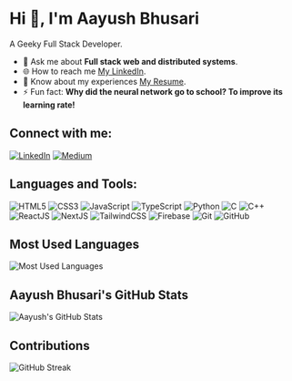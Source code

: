 # Hi 👋, I'm Aayush Bhusari

A Geeky Full Stack Developer.

- 💬 Ask me about **Full stack web and distributed systems**.
- 🌐 How to reach me [My LinkedIn](https://www.linkedin.com/in/your-linkedin-profile/).
- 📄 Know about my experiences [My Resume](https://your-resume-link/).
- ⚡ Fun fact: **Why did the neural network go to school? To improve its learning rate!**

## Connect with me:

[![LinkedIn](https://img.shields.io/badge/LinkedIn-0A66C2?style=for-the-badge&logo=linkedin&logoColor=white)](https://www.linkedin.com/in/your-linkedin-profile/)
[![Medium](https://img.shields.io/badge/Medium-000000?style=for-the-badge&logo=medium&logoColor=white)](https://medium.com/@your-medium-profile)

## Languages and Tools:
![HTML5](https://img.shields.io/badge/html5-%23E34F26.svg?style=for-the-badge&logo=html5&logoColor=white)
![CSS3](https://img.shields.io/badge/css3-%231572B6.svg?style=for-the-badge&logo=css3&logoColor=white)
![JavaScript](https://img.shields.io/badge/javascript-%23323330.svg?style=for-the-badge&logo=javascript&logoColor=%23F7DF1E)
![TypeScript](https://img.shields.io/badge/typescript-%23007ACC.svg?style=for-the-badge&logo=typescript&logoColor=white)
![Python](https://img.shields.io/badge/python-%2314354C.svg?style=for-the-badge&logo=python&logoColor=white)
![C](https://img.shields.io/badge/c-%2300599C.svg?style=for-the-badge&logo=c&logoColor=white)
![C++](https://img.shields.io/badge/c++-%2300599C.svg?style=for-the-badge&logo=c%2B%2B&logoColor=white)
![ReactJS](https://img.shields.io/badge/react-%2320232a.svg?style=for-the-badge&logo=react&logoColor=%2361DAFB)
![NextJS](https://img.shields.io/badge/next-%23000000.svg?style=for-the-badge&logo=next.js&logoColor=white)
![TailwindCSS](https://img.shields.io/badge/tailwindcss-%2338B2AC.svg?style=for-the-badge&logo=tailwind-css&logoColor=white)
![Firebase](https://img.shields.io/badge/firebase-%23039BE5.svg?style=for-the-badge&logo=firebase)
![Git](https://img.shields.io/badge/git-%23F05033.svg?style=for-the-badge&logo=git&logoColor=white)
![GitHub](https://img.shields.io/badge/github-%23121011.svg?style=for-the-badge&logo=github&logoColor=white)

## Most Used Languages
![Most Used Languages](https://github-readme-stats.vercel.app/api/top-langs/?username=AayushBhusari&layout=compact&theme=dark)

## Aayush Bhusari's GitHub Stats
![Aayush's GitHub Stats](https://github-readme-stats.vercel.app/api?username=AayushBhusari&show_icons=true&theme=dark)

## Contributions
![GitHub Streak](https://github-readme-streak-stats.herokuapp.com/?user=AayushBhusari&theme=dark)
